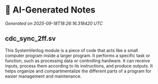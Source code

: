 # 🤖 AI-Generated Notes

_Generated on 2025-09-18T18:26:16.318420 UTC_

## cdc_sync_2ff.sv

This SystemVerilog module is a piece of code that acts like a small computer program inside a larger program. It performs a specific task or function, such as processing data or controlling hardware. It can receive inputs, process them according to its instructions, and produce outputs. It helps organize and compartmentalize the different parts of a program for easier management and maintenance.

